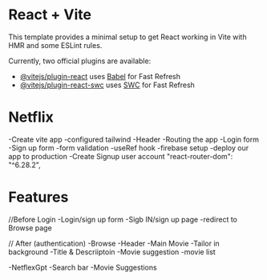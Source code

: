 # React + Vite

This template provides a minimal setup to get React working in Vite with HMR and some ESLint rules.

Currently, two official plugins are available:

- [@vitejs/plugin-react](https://github.com/vitejs/vite-plugin-react/blob/main/packages/plugin-react/README.md) uses [Babel](https://babeljs.io/) for Fast Refresh
- [@vitejs/plugin-react-swc](https://github.com/vitejs/vite-plugin-react-swc) uses [SWC](https://swc.rs/) for Fast Refresh



# Netflix
-Create vite app
-configured tailwind
-Header
-Routing the app
-Login form
-Sign up form 
-form validation
-useRef hook
-firebase setup
-deploy our app to production
-Create Signup user account
"react-router-dom": "^6.28.2",


# Features 
//Before Login
-Login/sign up form
 -Sigb IN/sign up page 
 -redirect to Browse page

// After (authentication) 
-Browse
 -Header
 -Main Movie
  -Tailor in background
  -Title & Descriiptoin
  -Movie suggestion
   -movie list

-NetflexGpt
 -Search bar
 -Movie Suggestions



